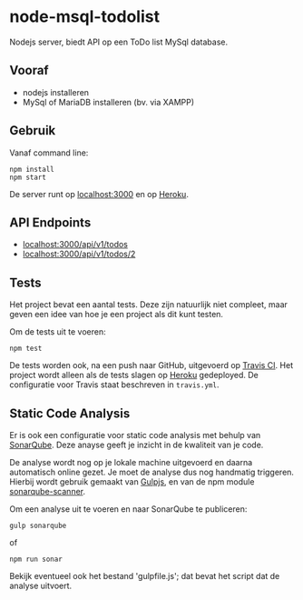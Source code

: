 # node-msql-todolist
Nodejs server, biedt API op een ToDo list MySql database.

## Vooraf
- nodejs installeren
- MySql of MariaDB installeren (bv. via XAMPP)

## Gebruik
Vanaf command line:
```
npm install
npm start
```
De server runt op [localhost:3000](http://localhost:3000) en op [Heroku](https://mynodetodolistserver.herokuapp.com/api/v1/todos).

## API Endpoints
- [localhost:3000/api/v1/todos](http://localhost:3000/api/v1/todos)
- [localhost:3000/api/v1/todos/2](http://localhost:3000/api/v1/todos/2)

## Tests
Het project bevat een aantal tests. Deze zijn natuurlijk niet compleet, maar geven een idee van hoe je een project als dit kunt testen.

Om de tests uit te voeren:
```
npm test
```
De tests worden ook, na een push naar GitHub, uitgevoerd op [Travis CI](https://travis-ci.org/avansinformatica). Het project wordt alleen als de tests slagen op [Heroku](https://mynodetodolistserver.herokuapp.com/api/v1/todos) gedeployed. De configuratie voor Travis staat beschreven in `travis.yml`.

## Static Code Analysis
Er is ook een configuratie voor static code analysis met behulp van [SonarQube](https://sonarqube.com/organizations/avansinformaticabreda/projects). Deze anayse geeft je inzicht in de kwaliteit van je code.

De analyse wordt nog op je lokale machine uitgevoerd en daarna automatisch online gezet. Je moet de analyse dus nog handmatig triggeren. Hierbij wordt gebruik gemaakt van [Gulpjs](http://gulpjs.com/), en van de npm module [sonarqube-scanner](https://www.npmjs.com/package/sonarqube-scanner).

Om een analyse uit te voeren en naar SonarQube te publiceren:

```
gulp sonarqube
```
of
```
npm run sonar
```
Bekijk eventueel ook het bestand 'gulpfile.js'; dat bevat het script dat de analyse uitvoert.
